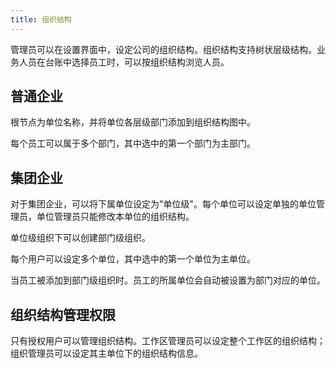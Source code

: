 ```yaml
---
title: 组织结构
---
```


管理员可以在设置界面中，设定公司的组织结构。组织结构支持树状层级结构。业务人员在台账中选择员工时，可以按组织结构浏览人员。

## 普通企业

根节点为单位名称，并将单位各层级部门添加到组织结构图中。

每个员工可以属于多个部门，其中选中的第一个部门为主部门。

## 集团企业

对于集团企业，可以将下属单位设定为"单位级"。每个单位可以设定单独的单位管理员，单位管理员只能修改本单位的组织结构。

单位级组织下可以创建部门级组织。

每个用户可以设定多个单位，其中选中的第一个单位为主单位。

当员工被添加到部门级组织时。员工的所属单位会自动被设置为部门对应的单位。

## 组织结构管理权限

只有授权用户可以管理组织结构。工作区管理员可以设定整个工作区的组织结构；组织管理员可以设定其主单位下的组织结构信息。
